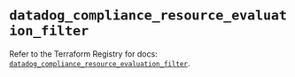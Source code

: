 # `datadog_compliance_resource_evaluation_filter`

Refer to the Terraform Registry for docs: [`datadog_compliance_resource_evaluation_filter`](https://registry.terraform.io/providers/datadog/datadog/3.72.0/docs/resources/compliance_resource_evaluation_filter).
